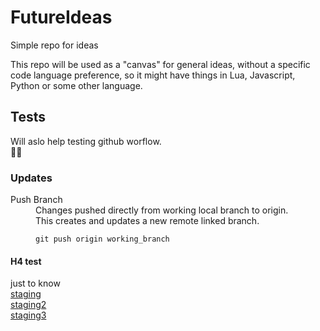 # FutureIdeas
Simple repo for ideas

This repo will be used as a "canvas" for general ideas, without a specific code language preference,
so it might have things in Lua, Javascript, Python or some other language.

## Tests
Will aslo help testing github worflow.
<br/>:ocean::whale:

### Updates
<dl>
  <dt>Push Branch</dt>
  <dd>Changes pushed directly from working local branch to origin.<br>This creates and updates a new remote linked branch.</dd>
  <dd>
  
  `git push origin working_branch`
  </dd>
</dl>

#### H4 test
just to know
<br>
[staging](https://admin:sugaristhenewfat@staging.placeit.net)<br>
[staging2](https://admin:sugaristhenewfat@staging2.placeit.net)<br>
[staging3](https://admin:sugaristhenewfat@staging3.placeit.net)